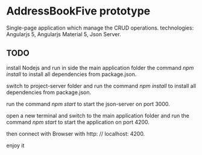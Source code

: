 AddressBookFive prototype
=====================
Single-page application which manage the CRUD operations.
technologies: Angularjs 5, Angularjs Material 5, Json Server.
 
## TODO 
install Nodejs and run in side the main application folder the command *npm install* to install all dependencies from package.json.

switch to project-server folder and run the command *npm install* to install all dependencies from package.json. 

run the command *npm start* to start the json-server on port 3000. 

open a new terminal and switch to the main application folder and run the command *npm start* to start the application on port 4200. 

then connect with Browser with http: // localhost: 4200.


enjoy it
